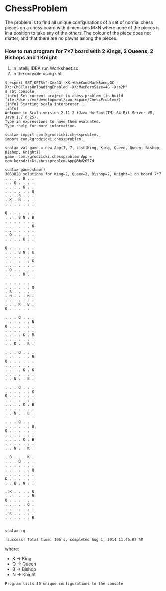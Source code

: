 ChessProblem
============
The problem is to find all unique configurations of a set of normal chess pieces on a chess
board with dimensions M×N where none of the pieces is in a position to take any of the
others. The colour of the piece does not matter, and that there are no pawns among
the pieces.

### How to run program for 7×7 board with 2 Kings, 2 Queens, 2 Bishops and 1 Knight

1. In Intellij IDEA run Worksheet.sc
2. In the console using sbt
```
$ export SBT_OPTS="-Xmx4G -XX:+UseConcMarkSweepGC -XX:+CMSClassUnloadingEnabled -XX:MaxPermSize=4G -Xss2M"
$ sbt console
[info] Set current project to chess-problem (in build file:/Users/vm/development/sworkspace/ChessProblem/)
[info] Starting scala interpreter...
[info] 
Welcome to Scala version 2.11.2 (Java HotSpot(TM) 64-Bit Server VM, Java 1.7.0_25).
Type in expressions to have them evaluated.
Type :help for more information.

scala> import com.kgrodzicki.chessproblem._
import com.kgrodzicki.chessproblem._

scala> val game = new App(7, 7, List(King, King, Queen, Queen, Bishop, Bishop, Knight))
game: com.kgrodzicki.chessproblem.App = com.kgrodzicki.chessproblem.App@3bd2057d

scala> game.show()
3063828 solutions for King=2, Queen=2, Bishop=2, Knight=1 on board 7*7
. . . . B . . 
. . Q . . . . 
. . . . K . . 
. . . . . . Q 
. . . B . . . 
. K . N . . . 
. . . . . . . 

Q . . . . . . 
. . . B N . B 
. . . . . . . 
. . . . . . K 
. . . . . . . 
. Q . . . . . 
. . . . K . . 

Q . . . . . . 
. . . B N . K 
. . . . . . . 
. . . . . . K 
. . . . . . . 
. Q . . . . . 
. . . . B . . 

. . . . . . . 
. . . . . . Q 
. B . . . . . 
. N . . . K . 
. . . . . . . 
. . . K . B . 
Q . . . . . . 

. . . Q . . . 
. . . . . . N 
Q . . . . . . 
. . . . . . . 
. . . . K . B 
. . . . . . . 
. . K . . B . 

. . . Q . . . 
. . . . . . B 
Q . . . . . . 
. . . . . . . 
. . . . K . K 
. . . . . . . 
. . N . . B . 

. . . Q . . . 
. . . . . . K 
Q . . . . . . 
. . . . . . . 
. . . . K . B 
. . . . . . . 
. . N . . B . 

. . . Q . . . 
. . . . . . B 
Q . . . . . . 
. . . . . . . 
. . . . K . B 
. . . . . . . 
. . N . . K . 

. B . . . K . 
. . . Q . . . 
. . . . . . . 
. . . . . . Q 
. . . . . . . 
K . . . . . . 
. . B . N . . 

. K . . . . N 
. . . . . . B 
Q . . . . . . 
. . . . . Q . 
. . . . . . . 
. K . . . . . 
. . . . . . B 


scala> :q

[success] Total time: 196 s, completed Aug 1, 2014 11:46:07 AM
```
where:
* K -> King
* Q -> Queen
* B -> Bishop
* N -> Knight

`Program lists 10 unique configurations to the console`
